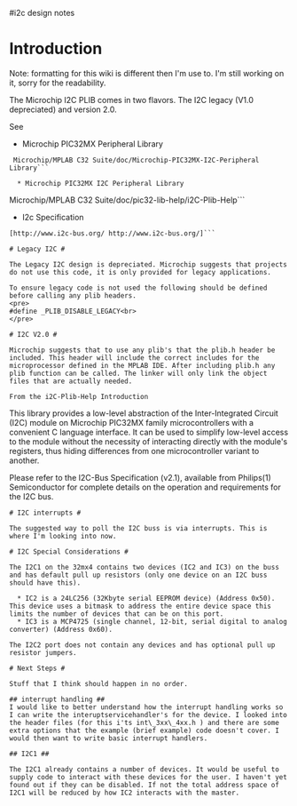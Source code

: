#i2c design notes

# Introduction #

Note: formatting for this wiki is different then I'm use to. I'm still working on it, sorry for the readability.

The Microchip I2C PLIB comes in two flavors. The I2C legacy  (V1.0 depreciated) and version 2.0.

See

  * Microchip PIC32MX Peripheral Library
```
 Microchip/MPLAB C32 Suite/doc/Microchip-PIC32MX-I2C-Peripheral Library```

  * Microchip PIC32MX I2C Peripheral Library
```
 Microchip/MPLAB C32 Suite/doc/pic32-lib-help/i2C-Plib-Help```

  * I2c Specification
```
[http://www.i2c-bus.org/ http://www.i2c-bus.org/]```

# Legacy I2C #

The Legacy I2C design is depreciated. Microchip suggests that projects do not use this code, it is only provided for legacy applications.

To ensure legacy code is not used the following should be defined before calling any plib headers.
<pre>
#define _PLIB_DISABLE_LEGACY<br>
</pre>

# I2C V2.0 #

Microchip suggests that to use any plib's that the plib.h header be included. This header will include the correct includes for the microprocessor defined in the MPLAB IDE. After including plib.h any plib function can be called. The linker will only link the object files that are actually needed.

From the i2C-Plib-Help Introduction
```
This library provides a low-level abstraction of the Inter-Integrated Circuit (I2C) module on Microchip PIC32MX family microcontrollers with a convenient C language interface. It can be used to simplify low-level access to the module without the necessity of interacting directly with the module's registers, thus hiding differences from one microcontroller variant to another.

Please refer to the I2C-Bus Specification (v2.1), available from Philips(1) Semiconductor for complete details on the operation and requirements for the I2C bus.

```
# I2C interrupts #

The suggested way to poll the I2C buss is via interrupts. This is where I'm looking into now.

# I2C Special Considerations #

The I2C1 on the 32mx4 contains two devices (IC2 and IC3) on the buss and has default pull up resistors (only one device on an I2C buss should have this).

  * IC2 is a 24LC256 (32Kbyte serial EEPROM device) (Address 0x50). This device uses a bitmask to address the entire device space this limits the number of devices that can be on this port.
  * IC3 is a MCP4725 (single channel, 12-bit, serial digital to analog converter) (Address 0x60).

The I2C2 port does not contain any devices and has optional pull up resistor jumpers.

# Next Steps #

Stuff that I think should happen in no order.

## interrupt handling ##
I would like to better understand how the interrupt handling works so I can write the interuptservicehandler's for the device. I looked into the header files (for this i'ts int\_3xx\_4xx.h ) and there are some extra options that the example (brief example) code doesn't cover. I would then want to write basic interrupt handlers.

## I2C1 ##

The I2C1 already contains a number of devices. It would be useful to supply code to interact with these devices for the user. I haven't yet found out if they can be disabled. If not the total address space of I2C1 will be reduced by how IC2 interacts with the master.